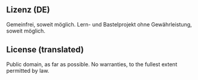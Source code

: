 ## Lizenz (DE)

Gemeinfrei, soweit möglich. Lern- und Bastelprojekt ohne Gewährleistung, soweit möglich.

## License (translated)

Public domain, as far as possible. No warranties, to the fullest extent permitted by law.
